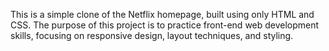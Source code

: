 This is a simple clone of the Netflix homepage, built using only HTML and CSS. The purpose of this project is to practice front-end web development skills, focusing on responsive design, layout techniques, and styling.
